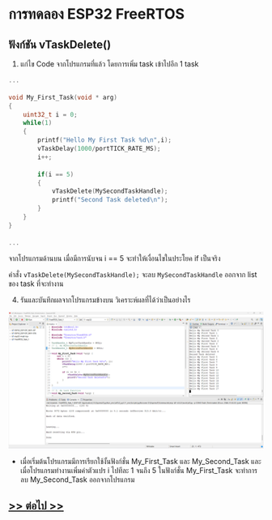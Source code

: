 # การทดลอง ESP32 FreeRTOS 
##  ฟังก์ชัน vTaskDelete()

1. แก่ไข Code จากโปรแกรมที่แล้ว โดยการเพิ่ม task เข้าไปอีก 1 task

```c
...

void My_First_Task(void * arg)
{
	uint32_t i = 0;
	while(1)
	{
		printf("Hello My First Task %d\n",i);
		vTaskDelay(1000/portTICK_RATE_MS);
		i++;

		if(i == 5)
		{
			vTaskDelete(MySecondTaskHandle);
			printf("Second Task deleted\n");
		}
	}
}

...
```

จากโปรแกรมด้านบน เมื่อมีการนับจน i == 5 จะทำให้เงื่อนไขในประโยค if เป็นจริง

คำสั่ง `vTaskDelete(MySecondTaskHandle);` จะลบ `MySecondTaskHandle` ออกจาก list ของ task ที่จะทำงาน


4. รันและบันทึกผลจากโปรแกรมข้างบน วิเคราะห์ผลที่ได้ว่าเป็นอย่างไร

![](./Pictures/Result/Lab4.png)

* เมื่อเริ่มต้นโปรแกรมมีการเรียกใช้งั้นฟังก์ชั่น My_First_Task และ My_Second_Task และเมื่อโปรแกรมทำงานเพิ่มค่าตัวแปร i ไปทีละ 1 จนถึง 5 ในฟังก์ชั่น My_First_Task จะทำการลบ My_Second_Task ออกจากโปรแกรม

## [>> ต่อไป >>](./ESP32-FreeRTOS-Labsheet-5.md) 